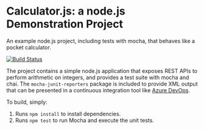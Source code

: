 Calculator.js: a node.js Demonstration Project
==============================================
An example node.js project, including tests with mocha, that behaves like
a pocket calculator.

[![Build Status](https://cloudingjoseluis.visualstudio.com/MyShuttle/_apis/build/status/ingjoseluis.calculator?branchName=master)](https://cloudingjoseluis.visualstudio.com/MyShuttle/_build/latest?definitionId=4&branchName=master)

The project contains a simple node.js application that exposes REST APIs
to perform arithmetic on integers, and provides a test suite with mocha
and chai.  The `mocha-junit-reporters` package is included to provide XML
output that can be presented in a continuous integration tool like
[Azure DevOps](https://azure.com/devops).

To build, simply:

1. Runs `npm install` to install dependencies.
2. Runs `npm test` to run Mocha and execute the unit tests.

